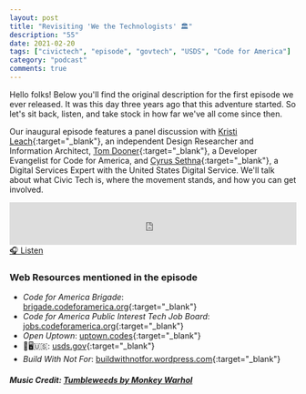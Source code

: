 ```yaml
---
layout: post
title: "Revisiting 'We the Technologists' 🏛"
description: "55"
date: 2021-02-20
tags: ["civictech", "episode", "govtech", "USDS", "Code for America"]
category: "podcast"
comments: true
---
```

Hello folks! Below you'll find the original description for the first episode we ever released. It was this day three years ago that this adventure started. So let's sit back, listen, and take stock in how far we've all come since then.

Our inaugural episode features a panel discussion with [Kristi Leach](https://twitter.com/kristil){:target="_blank"}, an independent Design Researcher and Information Architect, [Tom Dooner](https://twitter.com/tomdooner){:target="_blank"}, a Developer Evangelist for Code for America, and [Cyrus Sethna](https://twitter.com/c_sethna){:target="_blank"}, a Digital Services Expert with the United States Digital Service. We'll talk about what Civic Tech is, where the movement stands, and how you can get involved.

<iframe width="100%" height="75" scrolling="no" frameborder="no" allow="autoplay" src="https://w.soundcloud.com/player/?url=https%3A//api.soundcloud.com/tracks/989751331&color=%23ff5500&auto_play=false&hide_related=false&show_comments=true&show_user=true&show_reposts=false&show_teaser=true&visual=true"></iframe>
<a href="https://soundcloud.com/user-227289754/55-revisiting-we-the-technologists" target="_blank">🎧 Listen</a>

### Web Resources mentioned in the episode

- *Code for America Brigade*: [brigade.codeforamerica.org](https://brigade.codeforamerica.org){:target="_blank"}
- *Code for America Public Interest Tech Job Board*: [jobs.codeforamerica.org](https://jobs.codeforamerica.org){:target="_blank"}
- *Open Uptown*: [uptown.codes](https://codeforchicago.org){:target="_blank"}
- 💪🖥🇺🇸: [usds.gov](https://usds.gov){:target="_blank"}
- *Build With Not For*: [buildwithnotfor.wordpress.com](https://buildwithnotfor.wordpress.com){:target="_blank"}

##### Music Credit: [Tumbleweeds by Monkey Warhol](http://freemusicarchive.org/music/Monkey_Warhol/Lonely_Hearts_Challenge/Monkey_Warhol_-_Tumbleweeds)
